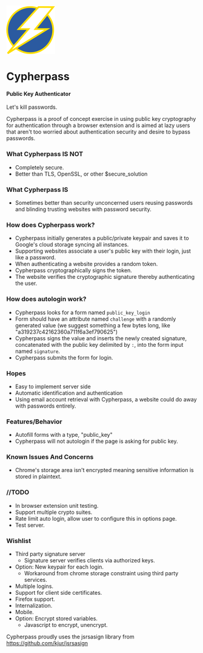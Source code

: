 ![Cypherpass](/img/cypher_128.png)

# Cypherpass #
#### Public Key Authenticator ####

Let's kill passwords.

Cypherpass is a proof of concept exercise in using public key cryptography for
authentication through a browser extension and is aimed at lazy users that
aren't too worried about authentication security and desire to bypass passwords.

### What Cypherpass **IS NOT**
 * Completely secure.
 * Better than TLS, OpenSSL, or other $secure_solution

### What Cypherpass **IS**
 * Sometimes better than security unconcerned users reusing passwords
   and blinding trusting websites with password security.

### How does Cypherpass work?
* Cypherpass initially generates a public/private keypair and saves it to
  Google's cloud storage syncing all instances.
* Supporting websites associate a user's public key with their login, just like a password.
* When authenticating a website provides a random token.
* Cypherpass cryptographically signs the token.
* The website verifies the cryptographic signature thereby authenticating the
  user.

### How does autologin work?
* Cypherpass looks for a form named `public_key_login`
* Form should have an attribute named `challenge` with a randomly generated
  value (we suggest something a few bytes long, like
  "a319237c42162360a711f6a3ef790625")
* Cypherpass signs the value and inserts the newly created signature,
  concatenated with the public key delimited by `:`, into the form input
  named `signature`.
* Cypherpass submits the form for login.

### Hopes
 * Easy to implement server side
 * Automatic identification and authentication
 * Using email account retrieval with Cypherpass, a website could do away with
   passwords entirely.

### Features/Behavior
* Autofill forms with a type, "public_key"
* Cypherpass will not autologin if the page is asking for public key.

### Known Issues And Concerns
* Chrome's storage area isn't encrypted meaning sensitive information is
  stored in plaintext.

### //TODO
* In browser extension unit testing.
* Support multiple crypto suites.
* Rate limit auto login, allow user to configure this in options page.
* Test server.

### Wishlist
* Third party signature server
  * Signature server verifies clients via authorized keys.
* Option: New keypair for each login.
  * Workaround from chrome storage constraint using third party services.
* Multiple logins.
* Support for client side certificates.
* Firefox support.
* Internalization.
* Mobile.
* Option: Encrypt stored variables.
  * Javascript to encrypt, unencrypt.

Cypherpass proudly uses the jsrsasign library from
https://github.com/kjur/jsrsasign
